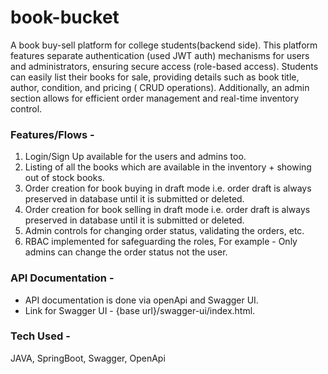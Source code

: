 # book-bucket

A book buy-sell platform for college students(backend side).
This platform features separate authentication (used JWT auth) mechanisms for users and administrators, ensuring secure
access (role-based access).
Students can easily list their books for sale, providing details such as book title, author, condition, and pricing (
CRUD operations).
Additionally, an admin section allows for efficient order management and real-time inventory control.

### Features/Flows -

1. Login/Sign Up available for the users and admins too.
2. Listing of all the books which are available in the inventory + showing out of stock books.
3. Order creation for book buying in draft mode i.e. order draft is always preserved in database until it is submitted
   or deleted.
4. Order creation for book selling in draft mode i.e. order draft is always preserved in database until it is submitted
   or deleted.
5. Admin controls for changing order status, validating the orders, etc.
6. RBAC implemented for safeguarding the roles, For example - Only admins can change the order status not the user.

### API Documentation -

- API documentation is done via openApi and Swagger UI.
- Link for Swagger UI - {base url}/swagger-ui/index.html.

### Tech Used -

JAVA, SpringBoot, Swagger, OpenApi


